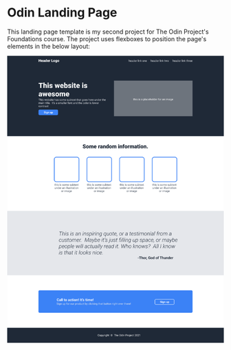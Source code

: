 # Odin Landing Page

This landing page template is my second project for The Odin Project's
Foundations course. The project uses flexboxes to position the page's elements
in the below layout:

![Landing page layout](./docs/images/layout.png)
